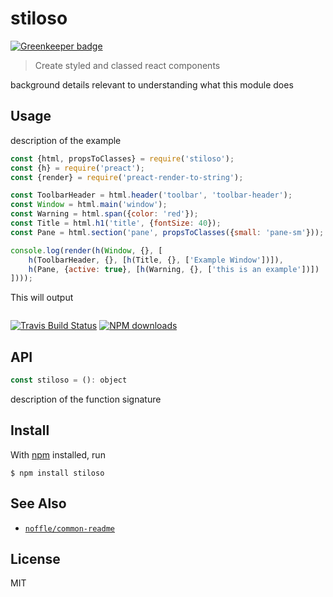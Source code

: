 # stiloso

[![Greenkeeper badge](https://badges.greenkeeper.io/parro-it/stiloso.svg)](https://greenkeeper.io/)

> Create styled and classed react components

background details relevant to understanding what this module does

## Usage

description of the example

```js
const {html, propsToClasses} = require('stiloso');
const {h} = require('preact');
const {render} = require('preact-render-to-string');

const ToolbarHeader = html.header('toolbar', 'toolbar-header');
const Window = html.main('window');
const Warning = html.span({color: 'red'});
const Title = html.h1('title', {fontSize: 40});
const Pane = html.section('pane', propsToClasses({small: 'pane-sm'}));

console.log(render(h(Window, {}, [
	h(ToolbarHeader, {}, [h(Title, {}, ['Example Window'])]),
	h(Pane, {active: true}, [h(Warning, {}, ['this is an example'])])
])));
```

This will output

```
```

[![Travis Build Status](https://img.shields.io/travis/parro-it/stiloso/master.svg)](http://travis-ci.org/parro-it/stiloso)
[![NPM downloads](https://img.shields.io/npm/dt/stiloso.svg)](https://npmjs.org/package/stiloso)


## API

```js
const stiloso = (): object
```

description of the function signature

## Install

With [npm](https://npmjs.org/) installed, run

```
$ npm install stiloso
```

## See Also

- [`noffle/common-readme`](https://github.com/noffle/common-readme)

## License

MIT

